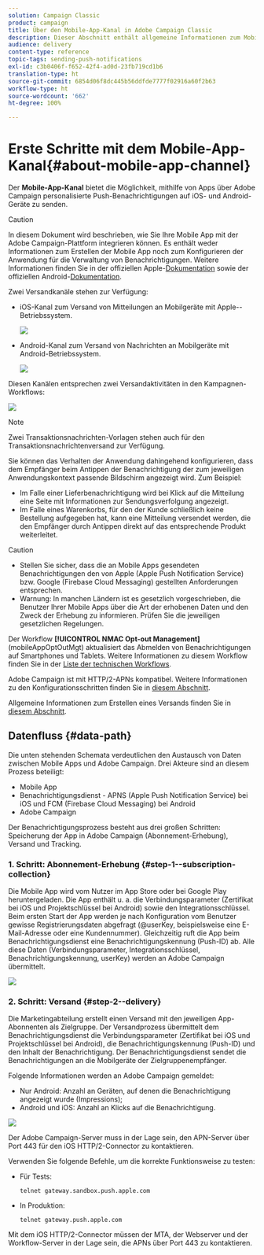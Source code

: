 ```yaml
---
solution: Campaign Classic
product: campaign
title: Über den Mobile-App-Kanal in Adobe Campaign Classic
description: Dieser Abschnitt enthält allgemeine Informationen zum Mobile-App-Kanal in Adobe Campaign Classic.
audience: delivery
content-type: reference
topic-tags: sending-push-notifications
exl-id: c3b0406f-f652-42f4-ad0d-23fb719cd1b6
translation-type: ht
source-git-commit: 6854d06f8dc445b56ddfde7777f02916a60f2b63
workflow-type: ht
source-wordcount: '662'
ht-degree: 100%

---
```


# Erste Schritte mit dem Mobile-App-Kanal{#about-mobile-app-channel}

Der **Mobile-App-Kanal** bietet die Möglichkeit, mithilfe von Apps über Adobe Campaign personalisierte Push-Benachrichtigungen auf iOS- und Android-Geräte zu senden.

>[!CAUTION]
>
>In diesem Dokument wird beschrieben, wie Sie Ihre Mobile App mit der Adobe Campaign-Plattform integrieren können. Es enthält weder Informationen zum Erstellen der Mobile App noch zum Konfigurieren der Anwendung für die Verwaltung von Benachrichtigungen. Weitere Informationen finden Sie in der offiziellen Apple-[Dokumentation](https://developer.apple.com/) sowie der offiziellen Android-[Dokumentation](https://developer.android.com/index.html).

Zwei Versandkanäle stehen zur Verfügung:

* iOS-Kanal zum Versand von Mitteilungen an Mobilgeräte mit Apple--Betriebssystem.

   ![](assets/nmac_intro_2.png)

* Android-Kanal zum Versand von Nachrichten an Mobilgeräte mit Android-Betriebssystem.

   ![](assets/nmac_intro_1.png)

Diesen Kanälen entsprechen zwei Versandaktivitäten in den Kampagnen-Workflows:

![](assets/nmac_intro_3.png)


>[!NOTE]
>
>Zwei Transaktionsnachrichten-Vorlagen stehen auch für den Transaktionsnachrichtenversand zur Verfügung.

Sie können das Verhalten der Anwendung dahingehend konfigurieren, dass dem Empfänger beim Antippen der Benachrichtigung der zum jeweiligen Anwendungskontext passende Bildschirm angezeigt wird. Zum Beispiel:

* Im Falle einer Lieferbenachrichtigung wird bei Klick auf die Mitteilung eine Seite mit Informationen zur Sendungsverfolgung angezeigt.
* Im Falle eines Warenkorbs, für den der Kunde schließlich keine Bestellung aufgegeben hat, kann eine Mitteilung versendet werden, die den Empfänger durch Antippen direkt auf das entsprechende Produkt weiterleitet.

>[!CAUTION]
>
>* Stellen Sie sicher, dass die an Mobile Apps gesendeten Benachrichtigungen den von Apple (Apple Push Notification Service) bzw. Google (Firebase Cloud Messaging) gestellten Anforderungen entsprechen.
>* Warnung: In manchen Ländern ist es gesetzlich vorgeschrieben, die Benutzer Ihrer Mobile Apps über die Art der erhobenen Daten und den Zweck der Erhebung zu informieren. Prüfen Sie die jeweiligen gesetzlichen Regelungen.


Der Workflow **[!UICONTROL NMAC Opt-out Management]** (mobileAppOptOutMgt) aktualisiert das Abmelden von Benachrichtigungen auf Smartphones und Tablets. Weitere Informationen zu diesem Workflow finden Sie in der [Liste der technischen Workflows](../../workflow/using/about-technical-workflows.md).

Adobe Campaign ist mit HTTP/2-APNs kompatibel. Weitere Informationen zu den Konfigurationsschritten finden Sie in [diesem Abschnitt](../../delivery/using/configuring-the-mobile-application.md).

Allgemeine Informationen zum Erstellen eines Versands finden Sie in [diesem Abschnitt](../../delivery/using/steps-about-delivery-creation-steps.md).

## Datenfluss {#data-path}

Die unten stehenden Schemata verdeutlichen den Austausch von Daten zwischen Mobile Apps und Adobe Campaign. Drei Akteure sind an diesem Prozess beteiligt:

* Mobile App
* Benachrichtigungsdienst - APNS (Apple Push Notification Service) bei iOS und FCM (Firebase Cloud Messaging) bei Android
* Adobe Campaign

Der Benachrichtigungsprozess besteht aus drei großen Schritten: Speicherung der App in Adobe Campaign (Abonnement-Erhebung), Versand und Tracking.

### 1. Schritt: Abonnement-Erhebung {#step-1--subscription-collection}

Die Mobile App wird vom Nutzer im App Store oder bei Google Play heruntergeladen. Die App enthält u. a. die Verbindungsparameter (Zertifikat bei iOS und Projektschlüssel bei Android) sowie den Integrationsschlüssel. Beim ersten Start der App werden je nach Konfiguration vom Benutzer gewisse Registrierungsdaten abgefragt (@userKey, beispielsweise eine E-Mail-Adresse oder eine Kundennummer). Gleichzeitig ruft die App beim Benachrichtigungsdienst eine Benachrichtigungskennung (Push-ID) ab. Alle diese Daten (Verbindungsparameter, Integrationsschlüssel, Benachrichtigungskennung, userKey) werden an Adobe Campaign übermittelt.

![](assets/nmac_register_view.png)

### 2. Schritt: Versand {#step-2--delivery}

Die Marketingabteilung erstellt einen Versand mit den jeweiligen App-Abonnenten als Zielgruppe. Der Versandprozess übermittelt dem Benachrichtigungsdienst die Verbindungsparameter (Zertifikat bei iOS und Projektschlüssel bei Android), die Benachrichtigungskennung (Push-ID) und den Inhalt der Benachrichtigung. Der Benachrichtigungsdienst sendet die Benachrichtigungen an die Mobilgeräte der Zielgruppenempfänger.

Folgende Informationen werden an Adobe Campaign gemeldet:

* Nur Android: Anzahl an Geräten, auf denen die Benachrichtigung angezeigt wurde (Impressions);
* Android und iOS: Anzahl an Klicks auf die Benachrichtigung.

![](assets/nmac_delivery_view.png)

Der Adobe Campaign-Server muss in der Lage sein, den APN-Server über Port 443 für den iOS HTTP/2-Connector zu kontaktieren. 

Verwenden Sie folgende Befehle, um die korrekte Funktionsweise zu testen:

* Für Tests:

   ```
   telnet gateway.sandbox.push.apple.com
   ```

* In Produktion:

   ```
   telnet gateway.push.apple.com
   ```

Mit dem iOS HTTP/2-Connector müssen der MTA, der Webserver und der Workflow-Server in der Lage sein, die APNs über Port 443 zu kontaktieren.
